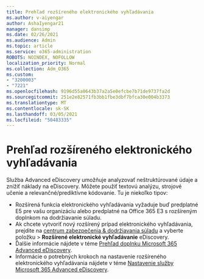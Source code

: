 ```yaml
---
title: Prehľad rozšíreného elektronického vyhľadávania
ms.author: v-aiyengar
author: AshaIyengar21
manager: dansimp
ms.date: 02/26/2021
ms.audience: Admin
ms.topic: article
ms.service: o365-administration
ROBOTS: NOINDEX, NOFOLLOW
localization_priority: Normal
ms.collection: Adm_O365
ms.custom:
- "3200003"
- "7221"
ms.openlocfilehash: 9196d55a0643b37a2a5e0efcbe7b71de9737fa2d
ms.sourcegitcommit: 251e2e82571fb3bb1fbe3dbf7bfca30e004b3373
ms.translationtype: MT
ms.contentlocale: sk-SK
ms.lasthandoff: 03/05/2021
ms.locfileid: "50483335"
---
```

# <a name="overview-of-advanced-ediscovery"></a>Prehľad rozšíreného elektronického vyhľadávania

Služba Advanced eDiscovery umožňuje analyzovať neštruktúrované údaje a znížiť náklady na eDiscovery. Môžete použiť textovú analýzu, strojové učenie a relevančné/prediktívne kódovanie. Tu je niekoľko tipov:

- Rozšírená funkcia elektronického vyhľadávania vyžaduje buď predplatné E5 pre vašu organizáciu alebo predplatné na Office 365 E3 s rozšíreným doplnkom na dodržiavanie súladu.
- Ak chcete vytvoriť nový rozšírený prípad elektronického vyhľadávania, prejdite na [centrum zabezpečenia & dodržiavania súladu](https://go.microsoft.com/fwlink/p/?linkid=2077143) a vyberte položku   >  **Rozšírené elektronické vyhľadávanie** eDiscovery.
- Ďalšie informácie nájdete v téme [Prehľad doplnku Microsoft 365 Advanced eDiscovery](https://go.microsoft.com/fwlink/?linkid=2101588).
- Informácie o potrebných krokoch na nastavenie rozšíreného elektronického vyhľadávania nájdete v téme [Nastavenie služby Microsoft 365 Advanced eDiscovery](https://go.microsoft.com/fwlink/?linkid=2122672).